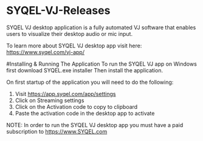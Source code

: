 # SYQEL-VJ-Releases
SYQEL VJ desktop application is a fully automated VJ software that enables users to visualize their desktop audio or mic input. 

To learn more about SYQEL VJ desktop app visit here: https://www.syqel.com/vj-app/

#Installing & Running The Application
To run the SYQEL VJ app on Windows first download SYQEL.exe installer
Then install the application.

On first startup of the application you will need to do the following:
1. Visit https://app.syqel.com/app/settings
2. Click on Streaming settings
3. Click on the Activation code to copy to clipboard
4. Paste the activation code in the desktop app to activate

NOTE: In order to run the SYQEL VJ desktop app you must have a paid subscription to https://www.SYQEL.com
